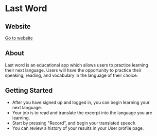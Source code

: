 # Last Word

## Website
[Go to website](https://last-word.onrender.com)

## About
Last word is an educational app which allows users to practice learning their next language. Users will have the opportunity to practice their speaking, reading, and vocabulary in the language of their choice.

## Getting Started
- After you have signed up and logged in, you can begin learning your next language.
- Your job is to read and translate the excerpt into the language you are learning.
- Start by pressing "Record", and begin your translated speech.
- You can review a history of your results in your User profile page.
